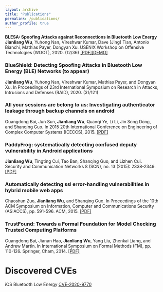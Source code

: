 ```yaml
---
layout: archive
title: "Publications"
permalink: /publications/
author_profile: true
---
```

**BLESA: Spoofing Attacks against Reconnections in Bluetooth Low Energy**  
**Jianliang Wu**, Yuhong Nan, Vireshwar Kumar, Dave (Jing) Tian, Antonio Bianchi, Mathias Payer, Dongyan Xu. USENIX Workshop on Offensive Technologies (WOOT), 2020. (12/36)
[[PDF]](https://github.com/allenjlw/allenjlw.github.io/blob/master/pdfpapers/blesa.pdf)[[DEMO]](https://allenjlw.github.io/portfolio/blesa_demo/)

### BlueShield: Detecting Spoofing Attacks in Bluetooth Low Energy (BLE) Networks (to appear)
**Jianliang Wu**, Yuhong Nan, Vireshwar Kumar, Mathias Payer, and Dongyan Xu. In Proceedings of 23rd International Symposium on Research in Attacks, Intrusions and Defenses (RAID), 2020. (31/121)

### All your sessions are belong to us: Investigating authenticator leakage through backup channels on android
Guangdong Bai, Jun Sun, **Jianliang Wu**, Quanqi Ye, Li Li, Jin Song Dong, and Shanqing Guo. In 2015 20th International Conference on Engineering of Complex Computer Systems (ICECCS), 2015.
[[PDF]](https://ieeexplore.ieee.org/abstract/document/7384230)

### PaddyFrog: systematically detecting confused deputy vulnerability in Android applications
**Jianliang Wu**, Tingting Cui, Tao Ban, Shanqing Guo, and Lizhen Cui. Security and Communication Networks 8 (SCN), no. 13 (2015): 2338-2349.
[[PDF]]((https://onlinelibrary.wiley.com/doi/full/10.1002/sec.1179))

### Automatically detecting ssl error-handling vulnerabilities in hybrid mobile web apps
Chaoshun Zuo, **Jianliang Wu**, and Shanqing Guo. In Proceedings of the 10th ACM Symposium on Information, Computer and Communications Security (ASIACCS), pp. 591-596. ACM, 2015.
[[PDF]](https://dl.acm.org/citation.cfm?id=2714583)

### TrustFound: Towards a Formal Foundation for Model Checking Trusted Computing Platforms
Guangdong Bai, Jianan Hao, **Jianliang Wu**, Yang Liu, Zhenkai Liang, and Andrew Martin. In International Symposium on Formal Methods (FM), pp. 110-126. Springer, Cham, 2014.
[[PDF]](https://link.springer.com/chapter/10.1007/978-3-319-06410-9_8)

# Discovered CVEs
iOS Bluetooth Low Energy [CVE-2020-9770](https://support.apple.com/en-us/HT211102)

